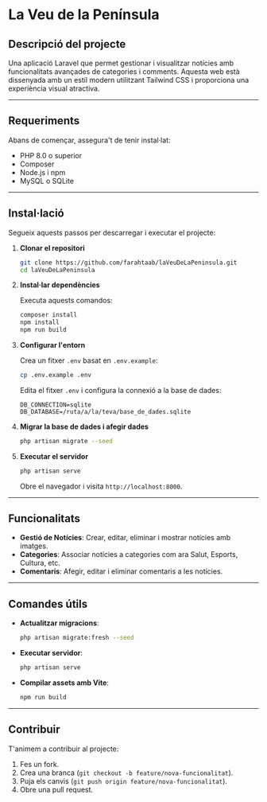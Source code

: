 # La Veu de la Península

## Descripció del projecte

Una aplicació Laravel que permet gestionar i visualitzar notícies amb funcionalitats avançades de categories i comments. Aquesta web està dissenyada amb un estil modern utilitzant Tailwind CSS i proporciona una experiència visual atractiva.

---

## Requeriments

Abans de començar, assegura't de tenir instal·lat:

- PHP 8.0 o superior
- Composer
- Node.js i npm
- MySQL o SQLite

---

## Instal·lació

Segueix aquests passos per descarregar i executar el projecte:

1. **Clonar el repositori**

   ```bash
   git clone https://github.com/farahtaab/laVeuDeLaPeninsula.git
   cd laVeuDeLaPeninsula
   ```

2. **Instal·lar dependències**

   Executa aquests comandos:

   ```bash
   composer install
   npm install
   npm run build
   ```

3. **Configurar l'entorn**

   Crea un fitxer `.env` basat en `.env.example`:

   ```bash
   cp .env.example .env
   ```

   Edita el fitxer `.env` i configura la connexió a la base de dades:

   ```env
   DB_CONNECTION=sqlite
   DB_DATABASE=/ruta/a/la/teva/base_de_dades.sqlite
   ```

4. **Migrar la base de dades i afegir dades**

   ```bash
   php artisan migrate --seed
   ```

5. **Executar el servidor**

   ```bash
   php artisan serve
   ```

   Obre el navegador i visita `http://localhost:8000`.

---

## Funcionalitats

- **Gestió de Notícies**: Crear, editar, eliminar i mostrar notícies amb imatges.
- **Categories**: Associar notícies a categories com ara Salut, Esports, Cultura, etc.
- **Comentaris**: Afegir, editar i eliminar comentaris a les notícies.

---

## Comandes útils

- **Actualitzar migracions**:

  ```bash
  php artisan migrate:fresh --seed
  ```

- **Executar servidor**:

  ```bash
  php artisan serve
  ```

- **Compilar assets amb Vite**:

  ```bash
  npm run build
  ```

---

## Contribuir

T'animem a contribuir al projecte:

1. Fes un fork.
2. Crea una branca (`git checkout -b feature/nova-funcionalitat`).
3. Puja els canvis (`git push origin feature/nova-funcionalitat`).
4. Obre una pull request.
